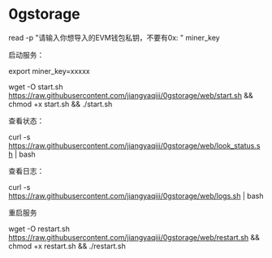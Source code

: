 # 0gstorage

read -p "请输入你想导入的EVM钱包私钥，不要有0x: " miner_key

启动服务：

export miner_key=xxxxx

wget -O start.sh https://raw.githubusercontent.com/jiangyaqiii/0gstorage/web/start.sh && chmod +x start.sh && ./start.sh

查看状态：

curl -s https://raw.githubusercontent.com/jiangyaqiii/0gstorage/web/look_status.sh | bash

查看日志：

curl -s https://raw.githubusercontent.com/jiangyaqiii/0gstorage/web/logs.sh | bash

重启服务

wget -O restart.sh https://raw.githubusercontent.com/jiangyaqiii/0gstorage/web/restart.sh && chmod +x restart.sh && ./restart.sh

